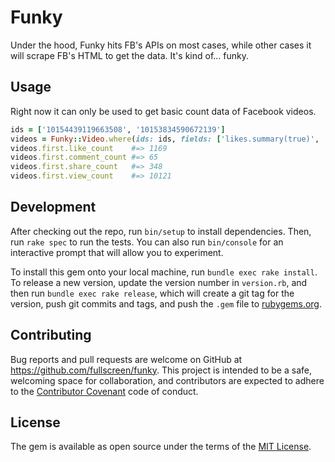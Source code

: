 # Funky

Under the hood, Funky hits FB's APIs on most cases, while other cases it will scrape FB's HTML to get the data. It's kind of... funky.

## Usage

Right now it can only be used to get basic count data of Facebook videos.

```ruby
ids = ['10154439119663508', '10153834590672139']
videos = Funky::Video.where(ids: ids, fields: ['likes.summary(true)', 'comments.summary(true)'])
videos.first.like_count    #=> 1169
videos.first.comment_count #=> 65
videos.first.share_count   #=> 348
videos.first.view_count    #=> 10121

```

## Development

After checking out the repo, run `bin/setup` to install dependencies. Then, run `rake spec` to run the tests. You can also run `bin/console` for an interactive prompt that will allow you to experiment.

To install this gem onto your local machine, run `bundle exec rake install`. To release a new version, update the version number in `version.rb`, and then run `bundle exec rake release`, which will create a git tag for the version, push git commits and tags, and push the `.gem` file to [rubygems.org](https://rubygems.org).

## Contributing

Bug reports and pull requests are welcome on GitHub at https://github.com/fullscreen/funky. This project is intended to be a safe, welcoming space for collaboration, and contributors are expected to adhere to the [Contributor Covenant](http://contributor-covenant.org) code of conduct.


## License

The gem is available as open source under the terms of the [MIT License](http://opensource.org/licenses/MIT).

